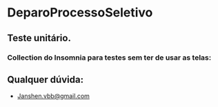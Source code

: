 # DeparoProcessoSeletivo

## Teste unitário.

### Collection do Insomnia para testes sem ter de usar as telas: 
  
  
## Qualquer dúvida:
  - Janshen.vbb@gmail.com
